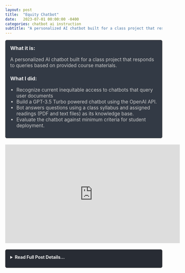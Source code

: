 ```yaml
---
layout: post
title:  "Equity Chatbot"
date:   2023-07-01 00:00:00 -0400
categories: chatbot ai instruction
subtitle: "A personalized AI chatbot built for a class project that responds to queries based on provided course materials."
---
```


<div style="padding: 15px; border: 1px solid #555; border-radius: 5px; margin-bottom: 20px; background-color: #333a45;">
  <h3 style="margin-top: 0; color: #eee;">What it is:</h3>
  <p style="font-size: 1.1em; color: #ccc;">A personalized AI chatbot built for a class project that responds to queries based on provided course materials.</p>
  
  <h3 style="color: #eee;">What I did:</h3>
  <ul style="font-size: 1.1em; list-style-type: disc; padding-left: 20px; color: #ccc;">
    <li>Recognize current inequitable access to chatbots that query user documents</li>
    <li>Build a GPT-3.5 Turbo powered chatbot using the OpenAI API.</li>
    <li>Bot answers questions using a class syllabus and assigned readings (PDF and text files) as its knowledge base.</li>
    <li>Evaluate the chatbot against minimum criteria for student deployment.</li>
  </ul>
</div>

<div style="text-align: center; margin-bottom: 20px;">
  <iframe width="560" height="315" src="https://www.youtube.com/embed/0U-H8kgfj4U" title="YouTube video player" frameborder="0" allow="accelerometer; autoplay; clipboard-write; encrypted-media; gyroscope; picture-in-picture; web-share" allowfullscreen></iframe>
</div>

<details style="margin-bottom: 20px; background-color: #282c34; padding: 15px; border-radius: 5px; border: 1px solid #444;">
  <summary style="cursor: pointer; font-weight: bold; color: #eee; margin-bottom: 10px;">Read Full Post Details...</summary>
  <div style="padding-top: 10px; border-top: 1px solid #444;">
    AI performance is enhanced with personalization. I built a chatbot that can respond to queries based on data I provided. The data used were a class syllabus and assigned readings in PDF and text file formats. The bot successfully answered queries based on the data in the files.
    
    The following video is an excerpt from my presentation for my Culminating Project for "C&T 4199 – Teaching and Learning in the Digital Age" during the Summer A term, 2023, at Teachers College:
    ![Equality Chatbot Presentation](https://img.youtube.com/vi/0U-H8kgfj4U/0.jpg)
    
    This is a GPT-3.5 turbo powered chatbot, using the Open AI API.
    
    In the presentation I suggest that although the chatbot works, it does not fulfill my list of minimum criteria for deploying a chatbot to students use.
  </div>
</details>
